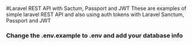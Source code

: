 #Laravel REST API with Sactum, Passport and JWT
These are examples of simple laravel REST API and also using auth tokens with Laravel Sanctum, Passport and JWT

### Change the .env.example to .env and add your database info

